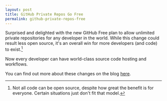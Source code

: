 ```yaml
---
layout: post
title: GitHub Private Repos Go Free
permalink: github-private-repos-free
---
```


Surprised and delighted with the new GitHub Free plan to allow unlimited private repositories for any developer in the world.  While this change could result less open source, it's an overall win for more developers (and code) to exist.[^fn-open_source]

Now every developer can have world-class source code hosting and workflows.

You can find out more about these changes on the blog [here](https://github.blog/2019-01-07-new-year-new-github).

[^fn-open_source]: Not all code can be open source, despite how great the benefit is for everyone.  Certain situations just don't fit that model.
